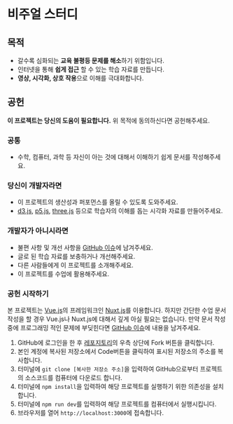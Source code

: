 # 비주얼 스터디

## 목적
- 갈수록 심화되는 **교육 불평등 문제를 해소**하기 위함입니다.
- 인터넷을 통해 **쉽게 접근** 할 수 있는 학습 자료를 만듭니다.
- **영상, 시각화, 상호 작용**으로 이해를 극대화합니다.

## 공헌
**이 프로젝트는 당신의 도움이 필요합니다.**
위 목적에 동의하신다면 공헌해주세요.
### 공통
- 수학, 컴퓨터, 과학 등 자신이 아는 것에 대해서 이해하기 쉽게 문서를 작성해주세요.

### 당신이 개발자라면
- 이 프로젝트의 생산성과 퍼포먼스를 올릴 수 있도록 도와주세요.
- [d3.js](https://github.com/d3/d3), [p5.js](https://github.com/processing/p5.js/), [three.js](https://github.com/mrdoob/three.js/) 등으로 학습자의 이해를 돕는 시각화 자료를 만들어주세요.

### 개발자가 아니시라면
- 불편 사항 및 개선 사항을 [GitHub 이슈](https://github.com/DawitJung/visual-study/issues)에 남겨주세요.
- 글로 된 학습 자료를 보충하거나 개선해주세요.
- 다른 사람들에게 이 프로젝트를 소개해주세요.
- 이 프로젝트를 수업에 활용해주세요.

### 공헌 시작하기
본 프로젝트는 [Vue.js](https://kr.vuejs.org/v2/guide/index.html)의 프레임워크인 [Nuxt.js](https://nuxtjs.org/)를 이용합니다.
하지만 간단한 수업 문서 작성을 할 경우 Vue.js나 Nuxt.js에 대해서 깊게 아실 필요는 없습니다.
만약 문서 작성 중에 프로그래밍 적인 문제에 부딪힌다면 [GitHub 이슈](https://github.com/DawitJung/visual-study/issues)에 내용을 남겨주세요.
1. GitHub에 로그인을 한 후 [레포지토리](https://github.com/DawitJung/visual-study)의 우측 상단에 Fork 버튼을 클릭합니다.
2. 본인 계정에 복사된 저장소에서 Code버튼을 클릭하여 표시된 저장소의 주소를 복사합니다.
3. 터미널에 `git clone [복사한 저장소 주소]`을 입력하여 GitHub으로부터 프로젝트의 소스코드를 컴퓨터에 다운로드 합니다.
4. 터미널에 `npm install`을 입력하여 해당 프로젝트를 실행하기 위한 의존성을 설치합니다.
5. 터미널에 `npm run dev`를 입력하여 해당 프로젝트를 컴퓨터에서 실행시킵니다.
6. 브라우저를 열어 `http://localhost:3000`에 접속합니다.
